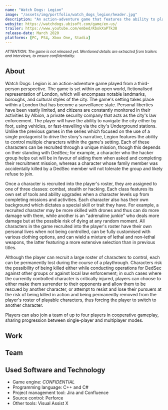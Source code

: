 ```yaml
---
name: "Watch Dogs: Legion"
image: "/assets/img/portfolio/watch_dogs_legion/header.jpg"
description: "An action-adventure game that features the ability to play as anyone across the game and who can be permanently lost during the course of a playthrough."
website: https://watchdogs.ubisoft.com/game/en-us/
trailer: https://www.youtube.com/embed/KbokXaPTk38
release-date: March 2020
platforms: [PC, PS4, Xbox One, Stadia] 
---
```


<small><i>ATTENTION: The game is not released yet. Mentioned details are extracted from trailers and interviews, to ensure confidentiality.</i></small>

## About
Watch Dogs: Legion is an action-adventure game played from a third-person perspective. The game is set within an open world, fictionalised representation of London, which will encompass notable landmarks, boroughs, and cultural styles of the city. The game's setting takes place within a London that has become a surveillance state. Personal liberties have been vastly limited, and citizens are constantly monitored in their activities by Albion, a private security company that acts as the city's law enforcement. The player will have the ability to navigate the city either by foot, using vehicles, or fast-travelling via the city's Underground stations. Unlike the previous games in the series which focused on the use of a single protagonist to drive the story's narrative, Legion features the ability to control multiple characters within the game's setting. Each of these characters can be recruited through a unique mission, though this depends on their standing with DedSec; for example, a character who the hacker group helps out will be in favour of aiding them when asked and completing their recruitment mission, whereas a character whose family member was accidentally killed by a DedSec member will not tolerate the group and likely refuse to join.

Once a character is recruited into the player's roster, they are assigned to one of three classes: combat, stealth or hacking. Each class features its own set of tools and ability upgrades when a character levels up from completing missions and activities. Each character also has their own background which dictates a special skill or trait they have. For example, a recruited character may be more skilled with drones and thus can do more damage with them, while another is an "adrenaline junkie" who deals more damage but at the possible risk of dying at any random moment. All characters in the game recruited into the player's roster have their own personal lives when not being controlled, can be fully customised with various clothing options, and can wield a mixture of lethal and non-lethal weapons, the latter featuring a more extensive selection than in previous titles.

Although the player can recruit a large roster of characters to control, each can be permanently lost during the course of a playthrough. Characters risk the possibility of being killed either while conducting operations for DedSec against other groups or against local law enforcement; in such cases where the currently controlled character is critically injured, players can choose to either make them surrender to their opponents and allow them to be rescued by another character, or attempt to resist and lose their pursuers at the risk of being killed in action and being permanently removed from the player's roster of playable characters, thus forcing the player to switch to another character.

Players can also join a team of up to four players in cooperative gameplay, sharing progression between single-player and multiplayer modes.

## Work

## Team

## Used Software and Technology
- Game engine: <i>CONFIDENTIAL</i>
- Programming language: C++ and C#
- Project management tool: Jira and Confluence
- Source control: Perforce
- Other tools: Visual Assist X